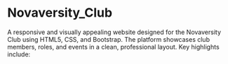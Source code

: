 # Novaversity_Club
A responsive and visually appealing website designed for the Novaversity Club using HTML5, CSS, and Bootstrap. The platform showcases club members, roles, and events in a clean, professional layout. Key highlights include:
